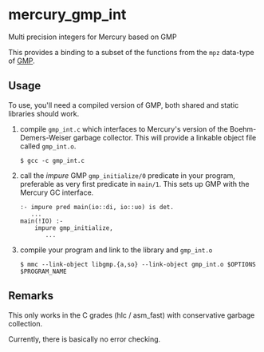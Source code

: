 # mercury_gmp_int
Multi precision integers for Mercury based on GMP

This provides a binding to a subset of the functions from the `mpz` data-type of
[GMP](http://gmplib.org).

## Usage

To use, you'll need a compiled version of GMP, both shared and static libraries
should work.

1. compile `gmp_int.c` which interfaces to Mercury's version of the
   Boehm-Demers-Weiser garbage collector. This will provide a linkable object
   file called `gmp_int.o`.

   ```
   $ gcc -c gmp_int.c
   ```

2. call the _impure_ GMP `gmp_initialize/0` predicate in your program,
   preferable as very first predicate in `main/1`. This sets up GMP with the
   Mercury GC interface.

   ```
   :- impure pred main(io::di, io::uo) is det.
      ...
   main(!IO) :-
       impure gmp_initialize,
          ...
   ```

3. compile your program and link to the library and `gmp_int.o`

   ```
   $ mmc --link-object libgmp.{a,so} --link-object gmp_int.o $OPTIONS $PROGRAM_NAME
   ```

## Remarks

This only works in the C grades (hlc / asm_fast) with conservative garbage
collection.

Currently, there is basically no error checking.
